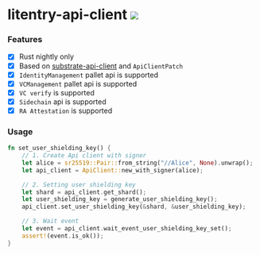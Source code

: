# litentry-api-client [![](https://img.shields.io/tokei/lines/github/zTgx/litentry-api-client?style=flat-square)](https://img.shields.io/tokei/lines/github/zTgx/litentry-api-client?style=for-the-badge)

### Features
- [x] Rust nightly only
- [x] Based on [substrate-api-client](https://github.com/scs/substrate-api-client) and `ApiClientPatch`
- [x] `IdentityManagement` pallet api is supported
- [x] `VCManagement` pallet api is supported
- [x] `VC verify` is supported
- [x] `Sidechain` api is supported
- [x] `RA Attestation` is supported

### Usage
```rust
fn set_user_shielding_key() {
    // 1. Create Api client with signer
    let alice = sr25519::Pair::from_string("//Alice", None).unwrap();
    let api_client = ApiClient::new_with_signer(alice);

    // 2. Setting user shielding key
    let shard = api_client.get_shard();
    let user_shielding_key = generate_user_shielding_key();
    api_client.set_user_shielding_key(&shard, &user_shielding_key);

    // 3. Wait event
    let event = api_client.wait_event_user_shielding_key_set();
    assert!(event.is_ok());
}
```

